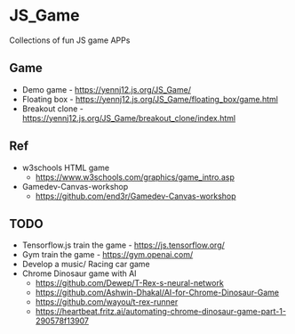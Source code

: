 # JS_Game
Collections of fun JS game APPs 

## Game 
- Demo game - https://yennj12.js.org/JS_Game/
- Floating box - https://yennj12.js.org/JS_Game/floating_box/game.html
- Breakout clone - https://yennj12.js.org/JS_Game/breakout_clone/index.html

## Ref
- w3schools HTML game  
	- https://www.w3schools.com/graphics/game_intro.asp
- Gamedev-Canvas-workshop
	- https://github.com/end3r/Gamedev-Canvas-workshop

## TODO 
- Tensorflow.js train the game - https://js.tensorflow.org/
- Gym train the game - https://gym.openai.com/
- Develop a music/ Racing car game
- Chrome Dinosaur game with AI  
	- https://github.com/Dewep/T-Rex-s-neural-network
	- https://github.com/Ashwin-Dhakal/AI-for-Chrome-Dinosaur-Game
	- https://github.com/wayou/t-rex-runner
	- https://heartbeat.fritz.ai/automating-chrome-dinosaur-game-part-1-290578f13907